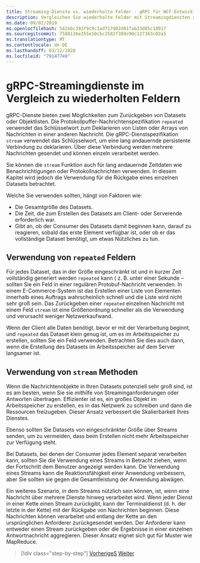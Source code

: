 ```yaml
---
title: Streaming-Dienste vs. wiederholte Felder - gRPC für WCF-Entwickler
description: Vergleichen Sie wiederholte Felder mit Streamingdiensten als Möglichkeiten zum Übergeben von Datensammlungen mithilfe von gRPC.
ms.date: 09/02/2019
ms.openlocfilehash: 542ebc393f9c9c1ad717d02d01fab33d85c18917
ms.sourcegitcommit: 7588136e355e10cbc2582f389c90c127363c02a5
ms.translationtype: MT
ms.contentlocale: de-DE
ms.lasthandoff: 03/12/2020
ms.locfileid: "79147749"
---
```

# <a name="grpc-streaming-services-vs-repeated-fields"></a>gRPC-Streamingdienste im Vergleich zu wiederholten Feldern

gRPC-Dienste bieten zwei Möglichkeiten zum Zurückgeben von Datasets oder Objektlisten. Die Protokollpuffer-Nachrichtenspezifikation `repeated` verwendet das Schlüsselwort zum Deklarieren von Listen oder Arrays von Nachrichten in einer anderen Nachricht. Die gRPC-Dienstspezifikation `stream` verwendet das Schlüsselwort, um eine lang andauernde persistente Verbindung zu deklarieren. Über diese Verbindung werden mehrere Nachrichten gesendet und können einzeln verarbeitet werden.

Sie können die `stream` Funktion auch für lang andauernde Zeitdaten wie Benachrichtigungen oder Protokollnachrichten verwenden. In diesem Kapitel wird jedoch die Verwendung für die Rückgabe eines einzelnen Datasets betrachtet.

Welche Sie verwenden sollten, hängt von Faktoren wie:

- Die Gesamtgröße des Datasets.
- Die Zeit, die zum Erstellen des Datasets am Client- oder Serverende erforderlich war.
- Gibt an, ob der Consumer des Datasets damit beginnen kann, darauf zu reagieren, sobald das erste Element verfügbar ist, oder ob er das vollständige Dataset benötigt, um etwas Nützliches zu tun.

## <a name="when-to-use-repeated-fields"></a>Verwendung von `repeated` Feldern

Für jedes Dataset, das in der Größe eingeschränkt ist und in kurzer Zeit vollständig generiert werden `repeated` kann ( z. B. unter einer Sekunde – sollten Sie ein Feld in einer regulären Protobuf-Nachricht verwenden. In einem E-Commerce-System ist das Erstellen einer Liste von Elementen innerhalb eines Auftrags wahrscheinlich schnell und die Liste wird nicht sehr groß sein. Das Zurückgeben einer `repeated` einzelnen Nachricht mit einem Feld `stream` ist eine Größenordnung schneller als die Verwendung und verursacht weniger Netzwerkaufwand.

Wenn der Client alle Daten benötigt, bevor er mit der Verarbeitung beginnt, und `repeated` das Dataset klein genug ist, um es im Arbeitsspeicher zu erstellen, sollten Sie ein Feld verwenden. Betrachten Sie dies auch dann, wenn die Erstellung des Datasets im Arbeitsspeicher auf dem Server langsamer ist.

## <a name="when-to-use-stream-methods"></a>Verwendung von `stream` Methoden

Wenn die Nachrichtenobjekte in Ihren Datasets potenziell sehr groß sind, ist es am besten, wenn Sie sie mithilfe von Streaminganforderungen oder Antworten übertragen. Effizienter ist es, ein großes Objekt im Arbeitsspeicher zu erstellen, es in das Netzwerk zu schreiben und dann die Ressourcen freizugeben. Dieser Ansatz verbessert die Skalierbarkeit Ihres Dienstes.

Ebenso sollten Sie Datasets von eingeschränkter Größe über Streams senden, um zu vermeiden, dass beim Erstellen nicht mehr Arbeitsspeicher zur Verfügung steht.

Bei Datasets, bei denen der Consumer jedes Element separat verarbeiten kann, sollten Sie die Verwendung eines Streams in Betracht ziehen, wenn der Fortschritt dem Benutzer angezeigt werden kann. Die Verwendung eines Streams kann die Reaktionsfähigkeit einer Anwendung verbessern, aber Sie sollten sie gegen die Gesamtleistung der Anwendung abwägen.

Ein weiteres Szenario, in dem Streams nützlich sein können, ist, wenn eine Nachricht über mehrere Dienste hinweg verarbeitet wird. Wenn jeder Dienst in einer Kette einen Stream zurückgibt, kann der Terminaldienst (d. h. der letzte in der Kette) mit der Rückgabe von Nachrichten beginnen. Diese Nachrichten können verarbeitet und entlang der Kette an den ursprünglichen Anforderer zurückgesendet werden. Der Anforderer kann entweder einen Stream zurückgeben oder die Ergebnisse in einer einzelnen Antwortnachricht aggregieren. Dieser Ansatz eignet sich gut für Muster wie MapReduce.

>[!div class="step-by-step"]
>[VorherigeS](migrate-duplex-services.md)
>[Weiter](client-libraries.md)
